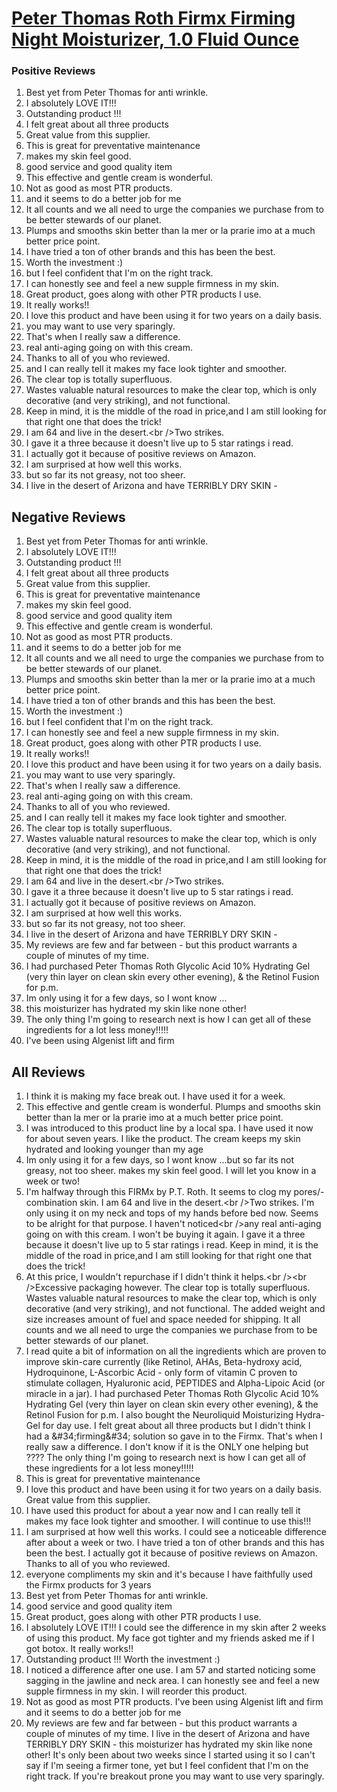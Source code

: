 # [Peter Thomas Roth Firmx Firming Night Moisturizer, 1.0 Fluid Ounce](https://products.checkmycream.com/products/Peter-Thomas-Roth-Firmx-Firming-Night-Moisturizer-1.0-Fluid-Ounce.html)

### Positive Reviews

<ol>
      <li>Best yet from Peter Thomas for anti wrinkle.</li>
      <li>I absolutely LOVE IT!!!</li>
      <li>Outstanding product !!!</li>
      <li>I felt great about all three products</li>
      <li>Great value from this supplier.</li>
      <li>This is great for preventative maintenance</li>
      <li>makes my skin feel good.  </li>
      <li>good service and good quality item</li>
      <li>This effective and gentle cream is wonderful.</li>
      <li>Not as good as most PTR products.</li>
      <li>and it seems to do a better job for me</li>
      <li>It all counts and we all need to urge the companies we purchase from to be better stewards of our planet.</li>
      <li>Plumps and smooths skin better than la mer or la prarie imo at a much better price point.</li>
      <li>I have tried a ton of other brands and this has been the best.  </li>
      <li>Worth the investment :)</li>
      <li>but I feel confident that I&#x27;m on the right track.  </li>
      <li>I can honestly see and feel a new supple firmness in my skin.</li>
      <li>Great product, goes along with other PTR products I use.</li>
      <li>It really works!!</li>
      <li>I love this product and have been using it for two years on a daily basis.</li>
      <li>you may want to use very sparingly.</li>
      <li>That&#x27;s when I really saw a difference.</li>
      <li>real anti-aging going on with this cream.</li>
      <li>Thanks to all of you who reviewed.</li>
      <li>and I can really tell it makes my face look tighter and smoother.  </li>
      <li>The clear top is totally superfluous.  </li>
      <li>Wastes valuable natural resources to make the clear top, which is only decorative (and very striking), and not functional.  </li>
      <li>Keep in mind, it is the middle of the road in price,and I am still looking for that right one that does the trick!</li>
      <li>I am 64 and live in the desert.&lt;br /&gt;Two strikes.</li>
      <li>I gave it a three because it doesn&#x27;t live up to 5 star ratings i read.</li>
      <li>I actually got it because of positive reviews on Amazon.  </li>
      <li>I am surprised at how well this works.  </li>
      <li>but so far its not greasy, not too sheer.</li>
      <li>I live in the desert of Arizona and have TERRIBLY DRY SKIN -</li>
</ol>


<h2>Negative Reviews</h2>
<ol>
<li> Best yet from Peter Thomas for anti wrinkle.</li>
<li> I absolutely LOVE IT!!!</li>
<li> Outstanding product !!!</li>
<li> I felt great about all three products</li>
<li> Great value from this supplier.</li>
<li> This is great for preventative maintenance</li>
<li> makes my skin feel good.  </li>
<li> good service and good quality item</li>
<li> This effective and gentle cream is wonderful.</li>
<li> Not as good as most PTR products.</li>
<li> and it seems to do a better job for me</li>
<li> It all counts and we all need to urge the companies we purchase from to be better stewards of our planet.</li>
<li> Plumps and smooths skin better than la mer or la prarie imo at a much better price point.</li>
<li> I have tried a ton of other brands and this has been the best.  </li>
<li> Worth the investment :)</li>
<li> but I feel confident that I&#x27;m on the right track.  </li>
<li> I can honestly see and feel a new supple firmness in my skin.</li>
<li> Great product, goes along with other PTR products I use.</li>
<li> It really works!!</li>
<li> I love this product and have been using it for two years on a daily basis.</li>
<li> you may want to use very sparingly.</li>
<li> That&#x27;s when I really saw a difference.</li>
<li> real anti-aging going on with this cream.</li>
<li> Thanks to all of you who reviewed.</li>
<li> and I can really tell it makes my face look tighter and smoother.  </li>
<li> The clear top is totally superfluous.  </li>
<li> Wastes valuable natural resources to make the clear top, which is only decorative (and very striking), and not functional.  </li>
<li> Keep in mind, it is the middle of the road in price,and I am still looking for that right one that does the trick!</li>
<li> I am 64 and live in the desert.&lt;br /&gt;Two strikes.</li>
<li> I gave it a three because it doesn&#x27;t live up to 5 star ratings i read.</li>
<li> I actually got it because of positive reviews on Amazon.  </li>
<li> I am surprised at how well this works.  </li>
<li> but so far its not greasy, not too sheer.</li>
<li> I live in the desert of Arizona and have TERRIBLY DRY SKIN -</li>
<li> My reviews are few and far between - but this product warrants a couple of minutes of my time.  </li>
<li> I had purchased Peter Thomas Roth Glycolic Acid 10% Hydrating Gel (very thin layer on clean skin every other evening), &amp; the Retinol Fusion for p.m.</li>
<li> Im only using it for a few days, so I wont know ...</li>
<li> this moisturizer has hydrated my skin like none other!  </li>
<li> The only thing I&#x27;m going to research next is how I can get all of these ingredients for a lot less money!!!!!</li>
<li> I&#x27;ve been using Algenist  lift and firm</li>
</ol>

<h2>All Reviews</h2>

<ol>
    <li> I think it is making my face break out.  I have used it for a week.</li>
    <li> This effective and gentle cream is wonderful. Plumps and smooths skin better than la mer or la prarie imo at a much better price point.</li>
    <li> I was introduced to this product line by a local spa.  I have used it now for about seven years.  I like the product.  The cream keeps my skin hydrated and looking younger than my age</li>
    <li> Im only using it for a few days, so I wont know ...but so far its not greasy, not too sheer. makes my skin feel good.  I will let you know in a week or two!</li>
    <li> I&#x27;m halfway through this FIRMx by P.T. Roth. It seems to clog  my pores/- combination skin. I am 64 and live in the desert.&lt;br /&gt;Two strikes. I&#x27;m only using it on my neck and tops of my hands before bed now. Seems to be alright for that purpose. I haven&#x27;t noticed&lt;br /&gt;any real anti-aging going on with this cream. I won&#x27;t be buying it again. I gave it a three because it doesn&#x27;t live up to 5 star ratings i read. Keep in mind, it is the middle of the road in price,and I am still looking for that right one that does the trick!</li>
    <li> At this price, I wouldn&#x27;t repurchase if I didn&#x27;t think it helps.&lt;br /&gt;&lt;br /&gt;Excessive packaging however.  The clear top is totally superfluous.  Wastes valuable natural resources to make the clear top, which is only decorative (and very striking), and not functional.  The added weight and size increases amount of fuel and space needed for shipping.  It all counts and we all need to urge the companies we purchase from to be better stewards of our planet.</li>
    <li> I read quite a bit of information on all the ingredients which are proven to improve skin-care currently (like Retinol, AHAs, Beta-hydroxy acid, Hydroquinone, L-Ascorbic Acid - only form of vitamin C proven to stimulate collagen, Hyaluronic acid, PEPTIDES and Alpha-Lipoic Acid (or miracle in a jar). I had purchased Peter Thomas Roth Glycolic Acid 10% Hydrating Gel (very thin layer on clean skin every other evening), &amp; the Retinol Fusion for p.m. I also bought the Neuroliquid Moisturizing Hydra-Gel for day use. I felt great about all three products but I didn&#x27;t think I had a &amp;#34;firming&amp;#34; solution so gave in to the Firmx. That&#x27;s when I really saw a difference. I don&#x27;t know if it is the ONLY one helping but ????  The only thing I&#x27;m going to research next is how I can get all of these ingredients for a lot less money!!!!!</li>
    <li> This is great for preventative maintenance</li>
    <li> I love this product and have been using it for two years on a daily basis. Great value from this supplier.</li>
    <li> I have used this product for about a year now and I can really tell it makes my face look tighter and smoother.  I will continue to use this!!!</li>
    <li> I am surprised at how well this works.  I could see a noticeable difference after about a week or two.  I have tried a ton of other brands and this has been the best.  I actually got it because of positive reviews on Amazon.  Thanks to all of you who reviewed.</li>
    <li> everyone compliments my skin and it&#x27;s because I have faithfully used the Firmx products for 3 years</li>
    <li> Best yet from Peter Thomas for anti wrinkle.</li>
    <li> good service and good quality item</li>
    <li> Great product, goes along with other PTR products I use.</li>
    <li> I absolutely LOVE IT!!! I could see the difference in my skin after 2 weeks of using this product.  My face got tighter and my friends asked me if I got botox. It really works!!</li>
    <li> Outstanding product !!! Worth the investment :)</li>
    <li> I noticed a difference after one use. I am 57 and started noticing some sagging in the jawline and neck area. I can honestly see and feel a new supple firmness in my skin. I will reorder this product.</li>
    <li> Not as good as most PTR products. I&#x27;ve been using Algenist  lift and firm and it seems to do a better job for me</li>
    <li> My reviews are few and far between - but this product warrants a couple of minutes of my time.  I live in the desert of Arizona and have TERRIBLY DRY SKIN - this moisturizer has hydrated my skin like none other!  It&#x27;s only been about two weeks since I started using it so I can&#x27;t say if I&#x27;m seeing a firmer tone, yet but I feel confident that I&#x27;m on the right track.  If you&#x27;re breakout prone you may want to use very sparingly.</li>
</ol>




